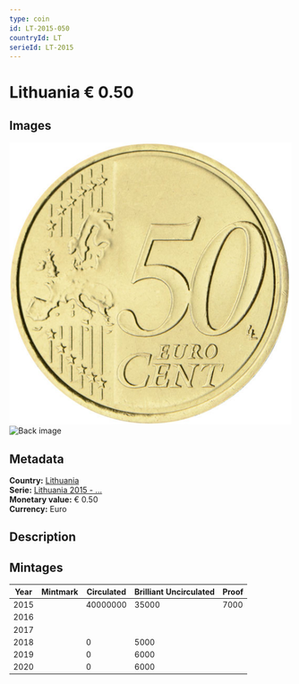```yaml
---
type: coin
id: LT-2015-050
countryId: LT
serieId: LT-2015
---
```


# Lithuania € 0.50

## Images

![Front image](../../../img/common-2007-050.png) ![Back image](img/lithuania-2015-050.png)

## Metadata

**Country:** [Lithuania](../index.md)\
**Serie:** [Lithuania 2015 - ...](index.md)\
**Monetary value:** € 0.50\
**Currency:** Euro

## Description


## Mintages

| Year | Mintmark | Circulated | Brilliant Uncirculated | Proof |
| ---- | -------- | ---------- | ---------------------- | ----- |
| 2015 |  | 40000000| 35000 | 7000 |
| 2016 |  | |  |  |
| 2017 |  | |  |  |
| 2018 |  | 0| 5000 |  |
| 2019 |  | 0| 6000 |  |
| 2020 |  | 0| 6000 |  |
